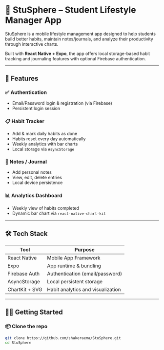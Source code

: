 # 📱 StuSphere – Student Lifestyle Manager App

StuSphere is a mobile lifestyle management app designed to help students build better habits, maintain notes/journals, and analyze their productivity through interactive charts.

Built with **React Native + Expo**, the app offers local storage-based habit tracking and journaling features with optional Firebase authentication.

---

## 🚀 Features

### ✅ Authentication
- Email/Password login & registration (via Firebase)
- Persistent login session

### 📋 Habit Tracker
- Add & mark daily habits as done
- Habits reset every day automatically
- Weekly analytics with bar charts
- Local storage via `AsyncStorage`

### 📝 Notes / Journal
- Add personal notes
- View, edit, delete entries
- Local device persistence

### 📊 Analytics Dashboard
- Weekly view of habits completed
- Dynamic bar chart via `react-native-chart-kit`

---

## 🛠️ Tech Stack

| Tool              | Purpose                          |
|-------------------|----------------------------------|
| React Native      | Mobile App Framework             |
| Expo              | App runtime & bundling           |
| Firebase Auth     | Authentication (email/password)  |
| AsyncStorage      | Local persistent storage         |
| ChartKit + SVG    | Habit analytics and visualization|

---

## 🧑‍💻 Getting Started

### 📦 Clone the repo
```bash
git clone https://github.com/shakeraema/StuSphere.git
cd StuSphere
